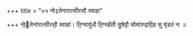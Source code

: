 +++
title = "०५ न्वे३तेनारात्सीरसौ स्वाहा"

+++
न्वे॒तेना॑रात्सीरसौ॒ स्वाहा॑। ति॒ग्मायु॑धौ ति॒ग्महे॑ती सु॒षेवौ॒ सोमा॑रुद्रावि॒ह सु मृ॑डतं नः ॥